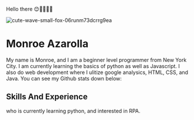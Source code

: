Hello there 😊👨🏻‍💻🎉

![cute-wave-small-fox-06runm73dcrrg9ea](https://user-images.githubusercontent.com/128243732/226127023-3f7dca1f-d119-4d41-bee2-31e9d4434d31.gif)


# Monroe Azarolla

My name is Monroe, and I am a beginner level programmer from New York City. I am currently learning the basics of python as well as Javascript. I also do web development where I ulitize google analysics, HTML, CSS, and Java. You can see my Github stats down below: 

## Skills And Experience





who is currently learning python, and interested in RPA. 


